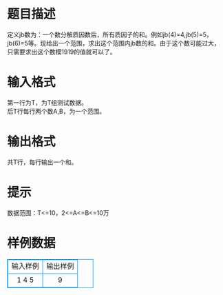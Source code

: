 # 

 
 # 题目描述 
定义jb数为：一个数分解质因数后，所有质因子的和。例如jb(4)=4,jb(5)=5，jb(6)=5等。现给出一个范围，求出这个范围内jb数的和。由于这个数可能过大，只需要求出这个数模1919的值就可以了。 

 
 # 输入格式 
第一行为T，为T组测试数据。<BR>后T行每行两个数A,B，为一个范围。 

 
 # 输出格式 
共T行，每行输出一个和。 

 
 # 提示 
数据范围：T&lt;=10，2&lt;=A&lt;=B&lt;=10万 
# 样例数据
<style>
        table,table tr th, table tr td { border:1px solid #0094ff; }
        table { width: 200px; min-height: 25px; line-height: 25px; text-align: center; border-collapse: collapse;}   
    </style>
<table>
	<tr>
		<td>输入样例</td>
		<td>输出样例</td>
	</tr>
<tr><td>1
4 5</td><td>9</td></tr></table>
